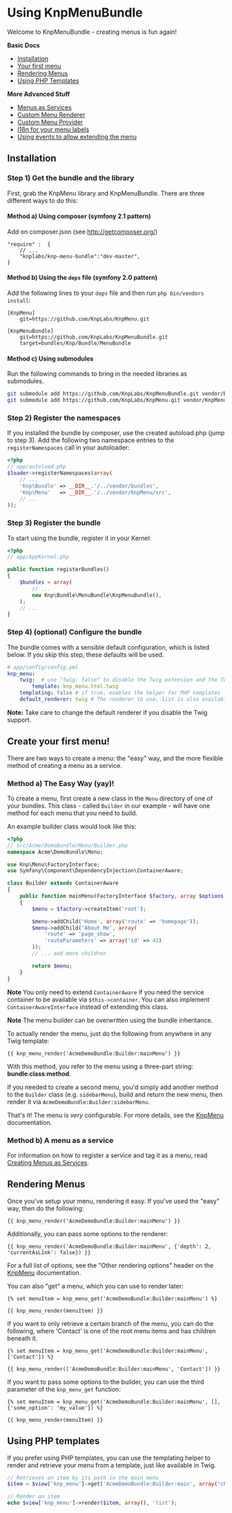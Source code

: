 Using KnpMenuBundle
===================

Welcome to KnpMenuBundle - creating menus is fun again!

**Basic Docs**

* [Installation](#installation)
* [Your first menu](#first-menu)
* [Rendering Menus](#rendering-menus)
* [Using PHP Templates](#php-templates)

**More Advanced Stuff**

* [Menus as Services](menu_service.md)
* [Custom Menu Renderer](custom_renderer.md)
* [Custom Menu Provider](custom_provider.md)
* [I18n for your menu labels](i18n.md)
* [Using events to allow extending the menu](events.md)

<a name="installation"></a>

## Installation

### Step 1) Get the bundle and the library

First, grab the KnpMenu library and KnpMenuBundle. There are three different ways
to do this:


#### Method a) Using composer (symfony 2.1 pattern)

Add on composer.json (see http://getcomposer.org/)

    "require" :  {
        // ...
        "knplabs/knp-menu-bundle":"dev-master",
    }

#### Method b) Using the `deps` file (symfony 2.0 pattern)

Add the following lines to your  `deps` file and then run `php bin/vendors
install`:

```
[KnpMenu]
    git=https://github.com/KnpLabs/KnpMenu.git

[KnpMenuBundle]
    git=https://github.com/KnpLabs/KnpMenuBundle.git
    target=bundles/Knp/Bundle/MenuBundle
```

#### Method c) Using submodules

Run the following commands to bring in the needed libraries as submodules.

```bash
git submodule add https://github.com/KnpLabs/KnpMenuBundle.git vendor/bundles/Knp/Bundle/MenuBundle
git submodule add https://github.com/KnpLabs/KnpMenu.git vendor/KnpMenu
```

### Step 2) Register the namespaces

If you installed the bundle by composer, use the created autoload.php  (jump to step 3).
Add the following two namespace entries to the `registerNamespaces` call
in your autoloader:

``` php
<?php
// app/autoload.php
$loader->registerNamespaces(array(
    // ...
    'Knp\Bundle' => __DIR__.'/../vendor/bundles',
    'Knp\Menu'   => __DIR__.'/../vendor/KnpMenu/src',
    // ...
));
```

### Step 3) Register the bundle

To start using the bundle, register it in your Kernel:

``` php
<?php
// app/AppKernel.php

public function registerBundles()
{
    $bundles = array(
        // ...
        new Knp\Bundle\MenuBundle\KnpMenuBundle(),
    );
    // ...
}
```

### Step 4) (optional) Configure the bundle

The bundle comes with a sensible default configuration, which is listed below.
If you skip this step, these defaults will be used.

```yaml
# app/config/config.yml
knp_menu:
    twig:  # use "twig: false" to disable the Twig extension and the TwigRenderer
        template: knp_menu.html.twig
    templating: false # if true, enables the helper for PHP templates
    default_renderer: twig # The renderer to use, list is also available by default
```

**Note:** Take care to change the default renderer if you disable the Twig support.

<a name="first-menu"></a>

## Create your first menu!

There are two ways to create a menu: the "easy" way, and the more flexible
method of creating a menu as a service.

### Method a) The Easy Way (yay)!

To create a menu, first create a new class in the `Menu` directory of one
of your bundles. This class - called `Builder` in our example - will have
one method for each menu that you need to build.

An example builder class would look like this:

```php
<?php
// src/Acme/DemoBundle/Menu/Builder.php
namespace Acme\DemoBundle\Menu;

use Knp\Menu\FactoryInterface;
use Symfony\Component\DependencyInjection\ContainerAware;

class Builder extends ContainerAware
{
    public function mainMenu(FactoryInterface $factory, array $options)
    {
        $menu = $factory->createItem('root');

        $menu->addChild('Home', array('route' => 'homepage'));
        $menu->addChild('About Me', array(
            'route' => 'page_show',
            'routeParameters' => array('id' => 42)
        ));
        // ... add more children

        return $menu;
    }
}
```

**Note** You only need to extend `ContainerAware` if you need the service
container to be available via `$this->container`. You can also implement
`ContainerAwareInterface` instead of extending this class.

**Note** The menu builder can be overwritten using the bundle inheritance.

To actually render the menu, just do the following from anywhere in any Twig
template:

```jinja
{{ knp_menu_render('AcmeDemoBundle:Builder:mainMenu') }}
```

With this method, you refer to the menu using a three-part string:
**bundle**:**class**:**method**.

If you needed to create a second menu, you'd simply add another method to
the `Builder` class (e.g. `sidebarMenu`), build and return the new menu,
then render it via `AcmeDemoBundle:Builder:sidebarMenu`.

That's it! The menu is *very* configurable. For more details, see the
[KnpMenu](https://github.com/KnpLabs/KnpMenu/blob/master/doc/01-Basic-Menus.markdown)
documentation.

### Method b) A menu as a service

For information on how to register a service and tag it as a menu, read
[Creating Menus as Services](https://github.com/KnpLabs/KnpMenuBundle/blob/master/Resources/doc/menu_service.md).

<a name="rendering-menus"></a>

## Rendering Menus

Once you've setup your menu, rendering it easy. If you've used the "easy"
way, then do the following:

```jinja
{{ knp_menu_render('AcmeDemoBundle:Builder:mainMenu') }}
```

Additionally, you can pass some options to the renderer:

```jinja
{{ knp_menu_render('AcmeDemoBundle:Builder:mainMenu', {'depth': 2, 'currentAsLink': false}) }}
```

For a full list of options, see the "Other rendering options" header on the
[KnpMenu](https://github.com/KnpLabs/KnpMenu/blob/master/doc/01-Basic-Menus.markdown) documentation.

You can also "get" a menu, which you can use to render later:

```jinja
{% set menuItem = knp_menu_get('AcmeDemoBundle:Builder:mainMenu') %}

{{ knp_menu_render(menuItem) }}
```

If you want to only retrieve a certain branch of the menu, you can do the
following, where 'Contact' is one of the root menu items and has children
beneath it.

```jinja
{% set menuItem = knp_menu_get('AcmeDemoBundle:Builder:mainMenu', ['Contact']) %}

{{ knp_menu_render(['AcmeDemoBundle:Builder:mainMenu', 'Contact']) }}
```

If you want to pass some options to the builder, you can use the third parameter
of the `knp_menu_get` function:

```jinja
{% set menuItem = knp_menu_get('AcmeDemoBundle:Builder:mainMenu', [], {'some_option': 'my_value'}) %}

{{ knp_menu_render(menuItem) }}
```

<a name="php-templates"></a>

## Using PHP templates

If you prefer using PHP templates, you can use the templating helper to render
and retrieve your menu from a template, just like available in Twig.

```php
// Retrieves an item by its path in the main menu
$item = $view['knp_menu']->get('AcmeDemoBundle:Builder:main', array('child'));

// Render an item
echo $view['knp_menu']->render($item, array(), 'list');
```
